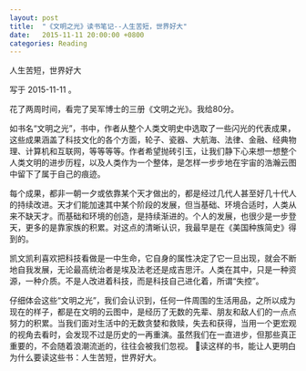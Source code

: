 ```yaml
---
layout: post
title:  "《文明之光》读书笔记--人生苦短，世界好大"
date:   2015-11-11 20:00:00 +0800
categories: Reading
---
```


人生苦短，世界好大

写于 2015-11-11 。

花了两周时间，看完了吴军博士的三册《文明之光》。我给80分。

如书名“文明之光”，书中，作者从整个人类文明史中选取了一些闪光的代表成果，这些成果涵盖了科技文化的各个方面，轮子、瓷器、大航海、法律、金融、经典物理、计算机和互联网，等等等等。作者希望抛砖引玉，让我们静下心来想一想整个人类文明的进步历程，以及人类作为一个整体，是怎样一步步地在宇宙的浩瀚云图中留下了属于自己的痕迹。

每个成果，都非一朝一夕或依靠某个天才做出的，都是经过几代人甚至好几十代人的持续改进。天才们能加速其中某个阶段的发展，但当基础、环境合适时，人类从来不缺天才。而基础和环境的创造，是持续渐进的。个人的发展，也很少是一步登天，更多的是靠家族的积累。对这点的清晰认识，我最早是在《美国种族简史》得到的。

凯文凯利喜欢把科技看做是一中生命，它自身的属性决定了它一旦出现，就会不断地自我发展，无论最高统治者是埃及法老还是成吉思汗。人类在其中，只是一种资源，一种介质。不是人改进着科技，而是科技自己进化着，所谓“失控”。

仔细体会这些“文明之光”，我们会认识到，任何一件周围的生活用品，之所以成为现在的样子，都是在文明的云图中，是经历了无数的先辈、朋友和敌人们的一点点努力的积累。当我们面对生活中的无数贪婪和救赎，失去和获得，当用一个更宏观的视角去看时，会发现不过是历史的一再重演。虽然我们在一直进步，但那些真正重要的，不会随着浪潮流逝的，往往会被我们忽视。

读这样的书，能让人更明白为什么要读这些书：人生苦短，世界好大。
